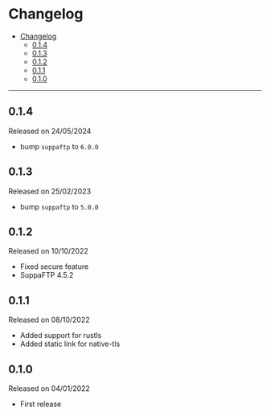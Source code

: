 # Changelog

- [Changelog](#changelog)
  - [0.1.4](#014)
  - [0.1.3](#013)
  - [0.1.2](#012)
  - [0.1.1](#011)
  - [0.1.0](#010)

---

## 0.1.4

Released on 24/05/2024

- bump `suppaftp` to `6.0.0`

## 0.1.3

Released on 25/02/2023

- bump `suppaftp` to `5.0.0`

## 0.1.2

Released on 10/10/2022

- Fixed secure feature
- SuppaFTP 4.5.2

## 0.1.1

Released on 08/10/2022

- Added support for rustls
- Added static link for native-tls

## 0.1.0

Released on 04/01/2022

- First release
